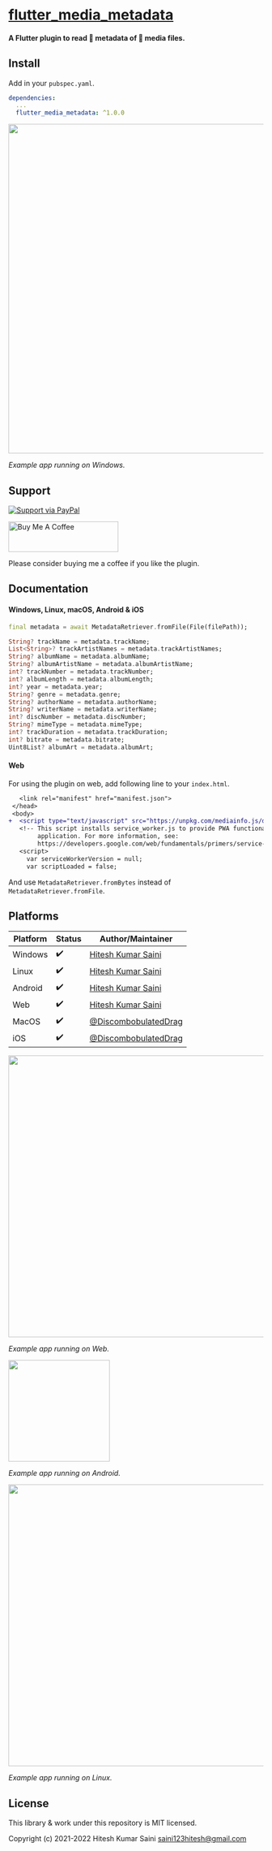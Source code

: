 # [flutter_media_metadata](https://github.com/alexmercerind/flutter_media_metadata)
#### A Flutter plugin to read 🔖 metadata of 🎵 media files.

## Install

Add in your `pubspec.yaml`.

```yaml
dependencies:
  ...
  flutter_media_metadata: ^1.0.0
```

<img width="649" src="https://user-images.githubusercontent.com/28951144/151707391-a59bd40a-5303-4dd8-af35-ff8918894dbb.png">

_Example app running on Windows._

## Support

[![Support via PayPal](https://cdn.rawgit.com/twolfson/paypal-github-button/1.0.0/dist/button.svg)](https://www.paypal.me/alexmercerind)

<a href="https://www.buymeacoffee.com/alexmercerind" target="_blank"><img src="https://cdn.buymeacoffee.com/buttons/v2/default-yellow.png" alt="Buy Me A Coffee" style="height: 60px !important;width: 217px !important;" ></a>

Please consider buying me a coffee if you like the plugin.

## Documentation

#### Windows, Linux, macOS, Android & iOS

```dart
final metadata = await MetadataRetriever.fromFile(File(filePath));

String? trackName = metadata.trackName;
List<String>? trackArtistNames = metadata.trackArtistNames;
String? albumName = metadata.albumName;
String? albumArtistName = metadata.albumArtistName;
int? trackNumber = metadata.trackNumber;
int? albumLength = metadata.albumLength;
int? year = metadata.year;
String? genre = metadata.genre;
String? authorName = metadata.authorName;
String? writerName = metadata.writerName;
int? discNumber = metadata.discNumber;
String? mimeType = metadata.mimeType;
int? trackDuration = metadata.trackDuration;
int? bitrate = metadata.bitrate;
Uint8List? albumArt = metadata.albumArt;
```

#### Web

For using the plugin on web, add following line to your `index.html`.

```diff
   <link rel="manifest" href="manifest.json">
 </head>
 <body>
+  <script type="text/javascript" src="https://unpkg.com/mediainfo.js/dist/mediainfo.min.js"></script>
   <!-- This script installs service_worker.js to provide PWA functionality to
        application. For more information, see:
        https://developers.google.com/web/fundamentals/primers/service-workers -->
   <script>
     var serviceWorkerVersion = null;
     var scriptLoaded = false;
```

And use `MetadataRetriever.fromBytes` instead of `MetadataRetriever.fromFile`.


## Platforms

|Platform|Status   |Author/Maintainer                                             |                                                  
|--------|---------|--------------------------------------------------------------|
|Windows |✔️        |[Hitesh Kumar Saini](https://github.com/alexmercerind)        |
|Linux   |✔️        |[Hitesh Kumar Saini](https://github.com/alexmercerind)        |
|Android |✔️        |[Hitesh Kumar Saini](https://github.com/alexmercerind)        |
|Web     |✔️        |[Hitesh Kumar Saini](https://github.com/alexmercerind)        |
|MacOS   |✔️        |[@DiscombobulatedDrag](https://github.com/DiscombobulatedDrag)|
|iOS     |✔️        |[@DiscombobulatedDrag](https://github.com/DiscombobulatedDrag)|


<img width="555" src="https://user-images.githubusercontent.com/28951144/151707427-76d75f04-9efe-4b1d-80fb-fdeea73dad26.png">

_Example app running on Web._

<img width="200" src="https://user-images.githubusercontent.com/28951144/151707533-198ba2ca-d646-4bc4-811b-928f65ee03ea.png">

_Example app running on Android._

<img width="555" src="https://user-images.githubusercontent.com/28951144/151707526-319ca3f5-9849-4d57-8ea4-9595ee67e99c.png">

_Example app running on Linux._


## License 

This library & work under this repository is MIT licensed.

Copyright (c) 2021-2022 Hitesh Kumar Saini <saini123hitesh@gmail.com>
